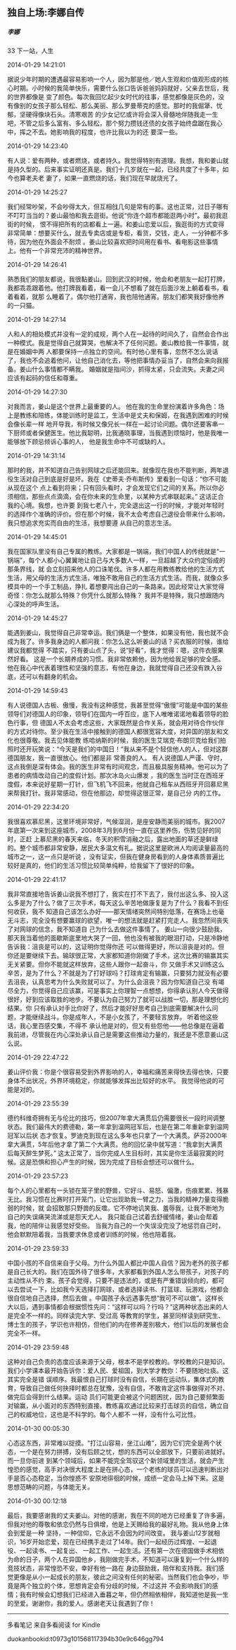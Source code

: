## 独自上场:李娜自传

##### 李娜

  

  33 下一站，人生

  

2014-01-29 14:21:01

据说少年时期的遭遇最容易影响一个人，因为那是他／她人生观和价值观形成的核心时期。小时候的我简单快乐，需要什么张口告诉爸爸妈妈就好，父亲去世后，我的世界都像是
变了颜色。每次我回忆起少女时代的往事，感觉都像是灰色的，没有像别的女孩子那么轻松、那么美丽、那么罗曼蒂克的感觉。那时的我倔犟、忧郁，坚硬得像块石头。清寒艰苦
的少女记忆或许将会深入骨髓地伴随我走一生吧，不管之后多么富有、多么轻松，那个努力攒钱还债的女孩子始终盘踞在我心中，挥之不去。她影响我的程度，也许比我以为的还
要深一些。

  

2014-01-29 14:23:40

有人说：爱有两种，或者燃烧，或者持久。我觉得特别有道理。我想，我和姜山就是持久型的。后来事实证明还真是。我们十几岁就在一起，已经共度了十多年，如今也算老夫老
妻了，如果一直燃烧的话，我们现在早就烧光了。

  

2014-01-29 14:25:27

我们经常吵架，不会吵得太大，但互相戗几句是常有的事。这也正常，过日子哪有不叮叮当当的？姜山最怕和我去逛街。他说“你连个超市都能逛两小时”。最初我逛街的时候，
恨不得把所有的店都看上一遍。和姜山恋爱以后，我逛街的方式变得非常简单：想要买什么，就去专卖店或是专柜，看货，交钱，走人，一分钟都不多待，因为他在外面会不耐烦
。姜山比较喜欢把时间用在看书、看电影这些事情上。他有一个非常充沛的精神世界。

  

2014-01-29 14:26:41

熟悉我们的朋友都说，我很黏姜山。回到武汉的时候，他会和老朋友一起打打牌，我都乖乖跟着他。他打牌我看着，看一会儿不想看了就在后面沙发上躺着看书，看着看着，就那
么睡着了。偶尔他打通宵，我也陪他通宵。朋友们都笑我好像他养的一只猫。

  

2014-01-29 14:27:14

人和人的相处模式并没有一定的成规，两个人在一起待的时间久了，自然会合作出一种模式。我是觉得自己就算哭，也解决不了任何问题。姜山教给我一件事情，就是在婚姻中两
人都要保持一点独立的空间。有时他心里有事，忽然不怎么说话了，我也不会追着他问，让他自己消化去，等他把事情办妥当了，自然会来向我报备。姜山什么事情都不瞒我。
婚姻就是指间沙，抓得太紧，只会流失。夫妻之间应该有起码的信任和尊重。

  

2014-01-29 14:27:30

对我而言，姜山是这个世界上最重要的人。 他在我的生命里扮演着许多角色：场上是教练和陪练，体能训练时是监工，生活中是丈夫和保姆，在我遇到困难的时候会像长辈一样
地开导我，有时候又像兄长一样在一起讨论问题。偶尔还要客串一下厨师或者保健医生。他比我聪明，比我通晓事理，当我遇到烦恼时，他是我唯一能够放下顾忌倾诉心事的人，
他是我生命中不可或缺的人。

  

2014-01-29 14:31:14

那时的我，并不知道自己告别网球之后还能回来。就像现在我也不能判断，两年退役生活对自己到底是好是坏。我在《史蒂夫·乔布斯传》里看到一句话：“你不可能从现在这个
点上看到将来；只有回头看时，才会发现它们之间的关系。所以你必须相信，那些点点滴滴，会在你未来的生命里，以某种方式串联起来。” 这话正合我的心境。我想，也许要
到我七老八十，完全退出这一行的时候，才能对年轻时的选择作个准确的评价。但在那个时候，我不太会考虑自己退役会带来什么影响，我只想追求充实而自由的生活，我想要遵
从自己的意志生活。

  

2014-01-29 14:45:01

我在国家队里没有自己专属的教练。大家都是一锅端，我们中国人的传统就是“一锅端”，每个人都小心翼翼地让自己与大多数人一样，一旦超越了大众约定俗成的那条界线，就
会立刻招来他人的口诛笔伐。许多人都在用教练教给他的生活方式生活，用父母的生活方式生活，唯独不敢用自己的生活方式生活。而我，就像众多模具中的一个手工制品，挣扎
着想要闯出自己的一条路来。因此经常让大家觉得奇怪：你怎么就那么特殊？你凭什么就那么特殊？ 我并不是特殊，我只想跟随内心深处的呼声生活。

  

2014-01-29 14:45:27

能遇到姜山，我觉得自己非常幸运。我们俩是一个整体，如果没有他，我也就不会成为我了。许多我身边的人都问我：你怎么这么听姜山的话？买衣服的时候，谁给建议我都觉得
不踏实，只有姜山点了头，说“好看”，我才觉得：嗯，这件衣服果然好看。
这是一个长期养成的习惯。我非常依赖他，因为他给我足够的安全感。他在我心中代表着理性和坚强的意志，有他在身边，我就觉得自己还没有跌入谷底，还可以有翻身的机会。

  

2014-01-29 14:59:43

有人说德国人古板、傲慢，我没有这种感觉，我甚至觉得“傲慢”可能是中国的某些领导们对德国人的印象，领导们在国内一呼百应，底下人唯唯诺诺地看着领导的脸色行事，但
德国人不太会考虑这些，大家既然是合作关系，就会用对待合作伙伴的方式对待你。至少我在生活中接触到的德国人都很宽容大度，对异国的朋友和文化也很尊敬。我去见体能教
练哈纳斯的时候，我的医生艾瑞克·布朗贝克给我们拍照时还开玩笑说：“今天是我们的中国日！”我从来不是个轻信他人的人，但对这群德国朋友，我一直很放心。他们都是非
常善良的人。 有人说德国人严谨、守时，这点我倒是深有体会。我的医生非常有时间观念，而且极具服务精神。他可以为了患者的病情改动自己的度假计划。那次冰岛火山爆发
，我的医生当时正在西班牙度假，本来说好星期一打针，但飞机飞不回来，他就自己租车从西班牙开回慕尼黑来帮我打针。我非常感动，但在他那边，却觉得这很正常，是自己分
内的工作。

  

2014-01-29 22:34:20

我很喜欢慕尼黑，这里环境非常好，气候湿润，是座安静而美丽的城市。我2007年底第一次来到这座城市，2008年3月到6月份一直在这里养伤，伤势见好的同时，正赶
上慕尼黑的春天来临，冬天的积雪消融之后，露出地面的草还是鲜绿的。整个城市都非常安静，居民大多温文有礼。据说这里是欧洲人均阅读量最高的城市之一，这一点只是听说
，没有证实，但我在健身房看到的人身体素质普遍比较好是真的，他们的生活习惯比较简单纯粹，给我留下了很好的印象。

  

2014-01-29 22:41:17

我非常直接地告诉姜山说我不想打了，我实在打不下去了，我付出这么多、投入这么多是为了什么？做了三次手术，每天这么辛苦地做康复是为了什么？我看不到任何收获，我不
知道自己该怎么办好——那天情绪突然间特别低落，在赛场上也毫无斗志，完全没有想要赢球的欲望，唯一的想法就是赶紧打完走人。我忽然间丧失了对网球的信念，我不知道自
己为什么去做这件事情了。 姜山一向很少鼓励我，那天我当着他的面歇斯底里地大哭了一回，他也没有被我的眼泪打动，只是冷静地告诉我：沮丧是可以的，这证明你觉得你还
可以做得更好，所以沮丧是对的。但你还是要继续下去。输球很正常，大家都知道你刚做了手术，这次比赛的输赢其实无关紧要。但你不能就这样放弃，这些人跟你一起奋斗，你
又做手术又训练这么辛苦，是为了什么？不就是为了打好球吗？打球肯定有输赢，只要努力就没有必要去沮丧，认真思考为什么失败就可以了。为什么会沮丧？因为你知道自己没
有竭尽全力，你觉得自己应该赢，可是事实上你理智一点想想，你得承认别人今天做得很好，好到应该取胜的地步。不要认为自己努力了就可以战胜一切，那是理想化的结果。你
只有承认对手比你好了，然后才能好好思考自己到底需要解决什么问题，才能继续战斗。你是成年人，不是小女孩了，不要轻言放弃。 听着他这些话，我心里百感交集，不得不
承认他是对的，但又有些怨他——他总像是在逼着我前进，尽管我在内心深处承认自己是需要这些推动力量的，我还是不愿意姜山这么说。

  

2014-01-29 22:47:22

姜山评价我：你是个很容易受到外界影响的人，幸福和痛苦来得快去得也快，只要身体不出状况，外界环境稳定，你就能够发挥出比较好的水平。 我觉得他说的可能是对的。

  

2014-01-29 23:55:39

德约科维奇拥有无与伦比的技巧，但2007年拿大满贯后仍需要很长一段时间调整状态。我们最伟大的费德勒，第一年拿到温网冠军后，也是在第二年重新拿到温网冠军以后状
态才恢复。罗迪克到现在这么多年也只拿了一个大满贯。萨芬2000年拿大满贯，5年后他才拿了第二个大满贯。他的回忆录中就写道：“我拿到大满贯后每天醉生梦死。”
这太正常了，当你完成人生目标时，其实是你生活最寂寞的时候。这是恐惧和担心产生的时候，因为完成了目标会想还可以做什么。

  

2014-01-29 23:57:23

每个人的心里都有一头锁在笼子里的野兽，它好斗、易怒、偏激，伤痕累累、残暴无比。我习惯在比赛时打开笼门，让它出现助我一臂之力，当我的精神力量变得脆弱的时候，就
会招致那只野兽的反噬。它不停地讥笑我、羞辱我，让我不断地为自己的失误痛哭流涕或是怨天尤人。 我只能自己试着去舒缓情绪，姜山会帮着我，他的陪伴让我感觉好受些。
当我为自己的一个失误没完没了地惩罚自己时，他会默默陪着我，当我要求休息或者训练的时候，他也陪着我。

  

2014-01-29 23:59:33

中国小孩的不自信来自于父母。为什么外国人都比中国人自信？因为老外的孩子都是自己长大的。我们在国外待了很多年，大家都看到外国人怎么带孩子，对孩子的主动性从不约
束。孩子会觉得，只要不是违法的，或是有严重错误倾向的，都可以去尝试一下，比如我今天选择打网球，或者选择读书、打篮球、玩游戏，他都会很自信地自己选择，然后去做
。中国孩子永远遇事先想“我可不可以做”。这样长大以后，遇到事情都会根据惯性先问：“这样可以吗？行吗？”这两种状态出来的人是完全不一样的。同样读完大学、受过高
等教育的学生，甚至同样读到研究生、博士生的孩子，学识也许相仿，但他们的内在修养差别极大，他们以后的发展也会完全不一样。

  

2014-01-29 23:59:48

这种对自己负责的态度应该来源于父母，根本不是学校教的。学校教的只是知识。我们小学课本最开始告诉你：爱人民、爱祖国，到大学才教你：不要随地吐痰。这其实完全是错
误顺序。我最恨自己打球时没有自信，长期在运动队，集体式的教育，导致自己做任何抉择时都总在犹豫，没有自信，不敢肯定这件事做得对不对、做完后会得到什么结果。运动
员们可能更会被这个问题困扰，因为自己要频繁面对输赢，从小面对的东西特别直接。教练喜欢通过比较来打击球员的自信，确立自己的权威地位，这也是不科学的。每个人都不
一样，没有什么可比性。

  

2014-01-30 00:05:30

心态这东西，非常难以捉摸。“打江山容易，坐江山难”，因为它们完全是两个状态，一个是在努力拼搏，没有后顾之忧，想的东西可以全部放下，只要前进就好。而一旦你前进
到某个领域后，如果不能完全驾驭这个新领域里的生活，就会产生惶恐的感觉，高手对决很大程度上是在拼心态，一个老练的球员可以迅速判断出对手是否心态稳定，当你惶惑不
安原地徘徊的时候，成绩一定会马上掉下来。这是思想范畴的问题，与体能无关。

  

2014-01-30 00:12:18

最后，我要感谢我的丈夫姜山。对他的感谢，我在不同的地方已经重复了许多遍，但我对他的尊敬和依恋仍然与日俱增，他是上天赐给我的最好礼物。我从他身上体会到爱是一种
坚持，一种信仰，它永远不会因为时间改变。 我与姜山12岁就相识，16岁开始恋爱，现在已经携手走过了14年。我们一起经历过辉煌、一起退役、一起读书、一起复出、
一起工作、一起生活。还有第一次在德国做手术相依为命的日子，两个人在异国他乡，我刚做完手术，不知道可以康复到一个什么样的竞技状态，非常惶恐不安，幸好有他一路在
身边鼓励我，陪伴和支持我。我们感觉更像是从小一起成长的朋友，彼此之间没有任何的秘密。当然我们也会争吵，毕竟是两个独立的个体，思想肯定会有分歧的时候，不过这并
不会影响我们的感情；我有时候会幻想我们已经进入垂暮之年，但仍然相依相伴，我知道他是我一生的至爱。谢谢你，我的爱人。感谢老天让我遇到了你！

* * *

多看笔记 来自多看阅读 for Kindle

duokanbookid:t0973g101568117394b30e9c646gg794

